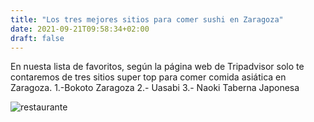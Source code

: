 ```yaml
---
title: "Los tres mejores sitios para comer sushi en Zaragoza"
date: 2021-09-21T09:58:34+02:00
draft: false
---
```

En nuesta lista de favoritos, según la página web de Tripadvisor solo te contaremos de tres sitios super top para comer comida asiática en Zaragoza.
1.-Bokoto Zaragoza
2.- Uasabi
3.- Naoki Taberna Japonesa


![restaurante](/img/bar.jpeg "nuevo restaurante")
